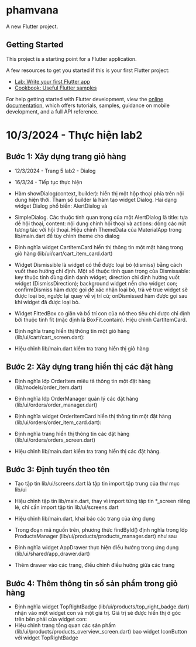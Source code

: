 # phamvana

A new Flutter project.

## Getting Started

This project is a starting point for a Flutter application.

A few resources to get you started if this is your first Flutter project:

- [Lab: Write your first Flutter app](https://docs.flutter.dev/get-started/codelab)
- [Cookbook: Useful Flutter samples](https://docs.flutter.dev/cookbook)

For help getting started with Flutter development, view the
[online documentation](https://docs.flutter.dev/), which offers tutorials,
samples, guidance on mobile development, and a full API reference.

# 10/3/2024 - Thực hiện lab2

## Bước 1: Xây dựng trang giỏ hàng

- 12/3/2024 - Trang 5 lab2 - Dialog

- 16/3/24 - Tiếp tục thực hiện

- Hàm showDialog(context, builder): hiển thị một hộp thoại phía trên nội dung hiện thời. Tham số builder là hàm tạo widget Dialog. Hai dạng widget Dialog phổ biến: AlertDialog và 
- SimpleDialog. Các thuộc tính quan trọng của một AlertDialog là title: tựa đề hội thoại, content: 
nội dung chính hội thoại và actions: dòng các nút tương tác với hội thoại.
Hiệu chỉnh ThemeData của MaterialApp trong lib/main.dart để tùy chỉnh theme cho dialog

- Định nghĩa widget CartItemCard hiển thị thông tin một mặt hàng trong giỏ hàng 
(lib/ui/cart/cart_item_card.dart)

- Widget Dismissible là widget có thể được loại bỏ (dismiss) bằng cách vuốt theo hướng chỉ định. Một số thuộc tính quan trọng của Dismissable: key thuộc tính đùng định danh widget; direction chỉ định hướng vuốt widget (DismissDirection); background widget nền cho widget con; confirmDismiss hàm được gọi để xác nhận loại bỏ, trả về true widget sẽ được loại bỏ, ngược lại quay về vị trí cũ; onDismissed hàm được gọi sau khi widget đã được loại bỏ.

- Widget FittedBox co giãn và bố trí con của nó theo tiêu chí được chỉ định bởi thuộc tính fit (mặc định là BoxFit.contain). Hiệu chỉnh CartItemCard.

- Định nghĩa trang hiển thị thông tin một giỏ hàng (lib/ui/cart/cart_screen.dart):
- Hiệu chỉnh lib/main.dart kiểm tra trang hiển thị giỏ hàng

## Bước 2: Xây dựng trang hiển thị các đặt hàng

- Định nghĩa lớp OrderItem miêu tả thông tin một đặt hàng (lib/models/order_item.dart)

- Định nghĩa lớp OrderManager quản lý các đặt hàng (lib/ui/orders/order_manager.dart)
- Định nghĩa widget OrderItemCard hiển thị thông tin một đặt hàng 
(lib/ui/orders/order_item_card.dart):

- Định nghĩa trang hiển thị thông tin các đặt hàng (lib/ui/orders/orders_screen.dart)
- Hiệu chỉnh lib/main.dart kiểm tra trang hiển thị các đặt hàng.

## Bước 3: Định tuyến theo tên

- Tạo tập tin lib/ui/screens.dart là tập tin import tập trung của thư mục lib/ui
- Hiệu chỉnh tập tin lib/main.dart, thay vì import từng tập tin *_screen riêng lẻ, chỉ cần import 
tập tin lib/ui/screens.dart
- Hiệu chỉnh lib/main.dart, khai báo các trang của ứng dụng
- Trong đoạn mã nguồn trên, phương thức findById() định nghĩa trong lớp ProductsManager 
(lib/ui/products/products_manager.dart) như sau

- Định nghĩa widget AppDrawer thực hiện điều hướng trong ứng dụng 
(lib/ui/shared/app_drawer.dart)

- Thêm drawer vào các trang, điều chỉnh điều hướng giữa các trang

## Bước 4: Thêm thông tin số sản phẩm trong giỏ hàng

- Định nghĩa widget TopRightBadge (lib/ui/products/top_right_badge.dart) nhận vào một widget 
con và một giá trị. Giá trị sẽ được hiển thị ở góc trên bên phải của widget con:
- Hiệu chỉnh trang tổng quan các sản phẩm (lib/ui/products/products_overview_screen.dart) bao widget IconButton với widget TopRightBadge